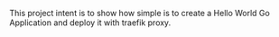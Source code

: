 This project intent is to show how simple is to create a Hello World Go Application and deploy it with traefik proxy.

